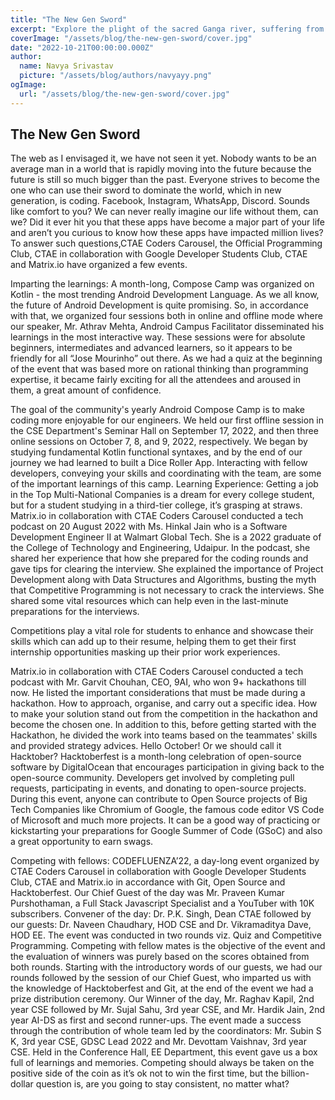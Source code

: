 ```yaml
---
title: "The New Gen Sword"
excerpt: "Explore the plight of the sacred Ganga river, suffering from pollution and neglect, and learn about ongoing efforts to save this revered waterway. Join the movement to restore the Ganga, ensuring its preservation for future generations."
coverImage: "/assets/blog/the-new-gen-sword/cover.jpg"
date: "2022-10-21T00:00:00.000Z"
author:
  name: Navya Srivastav
  picture: "/assets/blog/authors/navyayy.png"
ogImage:
  url: "/assets/blog/the-new-gen-sword/cover.jpg"
---
```


## The New Gen Sword

The web as I envisaged it, we have not seen it yet. Nobody wants to be an average man in a world that is rapidly moving into the future because the future is still so much bigger than the past. Everyone strives to become the one who can use their sword to dominate the world, which in new generation, is coding.
Facebook, Instagram, WhatsApp, Discord. Sounds like comfort to you? We can never really imagine our life without them, can we? Did it ever hit you that these apps have become a major part of your life and aren’t you curious to know how these apps have impacted million lives? To answer such questions,CTAE Coders Carousel, the Official Programming Club, CTAE in collaboration with Google Developer Students Club, CTAE and Matrix.io have organized a few events.

Imparting the learnings: A month-long, Compose Camp was organized on Kotlin - the most trending Android Development Language. As we all know, the future of Android Development is quite promising. So, in accordance with that, we organized four sessions both in online and offline mode where our speaker, Mr. Athrav Mehta, Android Campus Facilitator disseminated his learnings in the most interactive way. These sessions were for absolute beginners, intermediates and advanced learners, so it appears to be friendly for all “Jose Mourinho” out there. As we had a quiz at the beginning of the event that was based more on rational thinking than programming expertise, it became fairly exciting for all the attendees and aroused in them, a great amount of confidence.

The goal of the community's yearly Android Compose Camp is to make coding more enjoyable for our engineers. We held our first offline session in the CSE Department's Seminar Hall on September 17, 2022, and then three online sessions on October 7, 8, and 9, 2022, respectively. We began by studying fundamental Kotlin functional syntaxes, and by the end of our journey we had learned to built a Dice Roller App. Interacting with fellow developers, conveying your skills and coordinating with the team, are some of the important learnings of this camp.
Learning Experience: Getting a job in the Top Multi-National Companies is a dream for every college student, but for a student studying in a third-tier college, it’s grasping at straws. Matrix.io in collaboration with CTAE Coders Carousel conducted a tech podcast on 20 August 2022 with Ms. Hinkal Jain who is a Software Development Engineer II at Walmart Global Tech. She is a 2022 graduate of the College of Technology and Engineering, Udaipur. In the podcast, she shared her experience that how she prepared for the coding rounds and gave tips for clearing the interview. She explained the importance of Project Development along with Data Structures and Algorithms, busting the myth that Competitive Programming is not necessary to crack the interviews. She shared some vital resources which can help even in the last-minute preparations for the interviews.

Competitions play a vital role for students to enhance and showcase their skills which can add up to their resume, helping them to get their first internship opportunities masking up their prior work experiences.  

Matrix.io in collaboration with CTAE Coders Carousel conducted a tech podcast with Mr. Garvit Chouhan, CEO, 9AI, who won 9+ hackathons till now. He listed the important considerations that must be made during a hackathon. How to approach, organise, and carry out a specific idea. How to make your solution stand out from the competition in the hackathon and become the chosen one. In addition to this, before getting started with the Hackathon, he divided the work into teams based on the teammates' skills and provided strategy advices.
Hello October! Or we should call it Hacktober? Hacktoberfest is a month-long celebration of open-source software by DigitalOcean that encourages participation in giving back to the open-source community. Developers get involved by completing pull requests, participating in events, and donating to open-source projects.
During this event, anyone can contribute to Open Source projects of Big Tech Companies like Chromium of Google, the famous code editor VS Code of Microsoft and much more projects. It can be a good way of practicing or kickstarting your preparations for Google Summer of Code (GSoC) and also a great opportunity to earn swags.

Competing with fellows: CODEFLUENZA’22, a day-long event organized by CTAE Coders Carousel in collaboration with  Google Developer Students Club, CTAE and Matrix.io in accordance with Git, Open Source and Hacktoberfest. Our Chief Guest of the day was Mr. Praveen Kumar Purshothaman, a Full Stack Javascript Specialist and a YouTuber with 10K subscribers. Convener of the day: Dr. P.K. Singh, Dean CTAE followed by our guests: Dr. Naveen Chaudhary, HOD CSE and Dr. Vikramaditya Dave, HOD EE. The event was conducted in two rounds viz. Quiz and Competitive Programming. Competing with fellow mates is the objective of the event and the evaluation of winners was purely based on the scores obtained from both rounds. Starting with the introductory words of our guests, we had our rounds followed by the session of our Chief Guest, who imparted us with the knowledge of Hacktoberfest and Git, at the end of the event we had a prize distribution ceremony. Our Winner of the day, Mr. Raghav Kapil, 2nd year CSE followed by Mr. Sujal Sahu, 3rd year CSE, and Mr. Hardik Jain, 2nd year AI-DS as first and second runner-ups.
The event made a success through the contribution of whole team led by the coordinators: Mr. Subin S K, 3rd year CSE, GDSC Lead 2022 and Mr. Devottam Vaishnav, 3rd year CSE. Held in the Conference Hall, EE Department, this event gave us a box full of learnings and memories. Competing should always be taken on the positive side of the coin as it’s ok not to win the first time, but the billion-dollar question is, are you going to stay consistent, no matter what?
